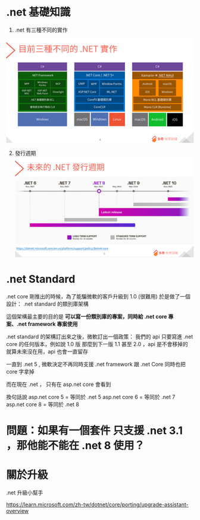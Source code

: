 # .net 基礎知識
1. .net 有三種不同的實作

![Alt text](image.png)


2. 發行週期
![Alt text](image-1.png)


# .net Standard

.net core 剛推出的時候，為了能騙微軟的客戶升級到 1.0 (很難用)
於是做了一個設計： .net standard 的類別庫架構

這個架構最主要的目的是
**可以寫一份類別庫的專案，同時給 .net core 專案、.net framework 專案使用**

.net standard 的架構訂出來之後，微軟訂出一個政策：
我們的 api 只要寫進 .net core 的任何版本，例如說 1.0 版
那麼到下一版 1.1  甚至 2.0 ，api 是不會移掉的
就算未來沒在用，api 也會一直留存

一直到 .net 5 ,  微軟決定不再同時支援 .net framework 跟 .net Core
同時也把 core 字拿掉

而在現在 .net ， 只有在 asp.net core 會看到

換句話說
asp.net core 5 =  等同於 .net 5
asp.net core 6 =  等同於 .net 7
asp.net core 8 =  等同於 .net 8

# 問題：如果有一個套件 只支援 .net 3.1 ，那他能不能在 .net 8 使用？


# 關於升級

.net 升級小幫手

https://learn.microsoft.com/zh-tw/dotnet/core/porting/upgrade-assistant-overview